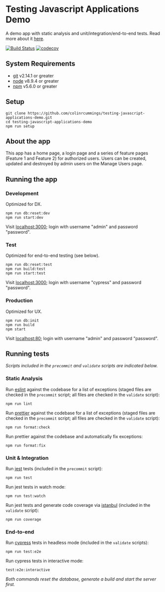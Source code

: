 # Testing Javascript Applications Demo

A demo app with static analysis and unit/integration/end-to-end tests. Read more about it [here](https://colinrcummings.github.io/blog/testing-javascript-applications/).

[![Build Status](https://travis-ci.com/colinrcummings/testing-javascript-applications-demo.svg?branch=master)](https://travis-ci.com/colinrcummings/testing-javascript-applications-demo)
[![codecov](https://codecov.io/gh/colinrcummings/testing-javascript-applications-demo/branch/master/graph/badge.svg)](https://codecov.io/gh/colinrcummings/testing-javascript-applications-demo)

## System Requirements

- [git](https://git-scm.com/) v2.14.1 or greater
- [node](https://nodejs.org/) v8.9.4 or greater
- [npm](https://www.npmjs.com/) v5.6.0 or greater

## Setup

```
git clone https://github.com/colinrcummings/testing-javascript-applications-demo.git
cd testing-javascript-applications-demo
npm run setup
```

## About the app

This app has a home page, a login page and a series of feature pages (Feature 1 and Feature 2) for authorized users. Users can be created, updated and destroyed by admin users on the Manage Users page.

## Running the app

### Development

Optimized for DX.

```
npm run db:reset:dev
npm run start:dev
```

Visit [localhost:3000](http://localhost:3000/); login with username "admin" and password "password".

### Test

Optimized for end-to-end testing (see below).

```
npm run db:reset:test
npm run build:test
npm run start:test
```

Visit [localhost:3000](http://localhost:3000/); login with username "cypress" and password "password".

### Production

Optimized for UX.

```
npm run db:init
npm run build
npm start
```

Visit [localhost:80](http://localhost:80/); login with username "admin" and password "password".

## Running tests

_Scripts included in the `precommit` and `validate` scripts are indicated below._

### Static Analysis

Run [eslint](https://eslint.org/) against the codebase for a list of exceptions (staged files are checked in the `precommit` script; all files are checked in the `validate` script):

```
npm run lint
```

Run [prettier](https://prettier.io/) against the codebase for a list of exceptions (staged files are checked in the `precommit` script; all files are checked in the `validate` script):

```
npm run format:check
```

Run prettier against the codebase and automatically fix exceptions:

```
npm run format:fix
```

### Unit & Integration

Run [jest](https://jestjs.io/) tests (included in the `precommit` script):

```
npm run test
```

Run jest tests in watch mode:

```
npm run test:watch
```

Run jest tests and generate code coverage via [istanbul](https://istanbul.js.org/) (included in the `validate` script):

```
npm run coverage
```

### End-to-end

Run [cypress](https://www.cypress.io/) tests in headless mode (included in the `validate` scripts):

```
npm run test:e2e
```

Run cypress tests in interactive mode:

```
test:e2e:interactive
```

_Both commands reset the database, generate a build and start the server first._
